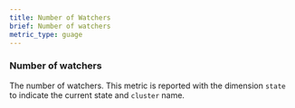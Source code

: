 ```yaml
---
title: Number of Watchers
brief: Number of watchers
metric_type: guage
---
```

### Number of watchers
The number of watchers. This metric is reported with the dimension `state` to indicate the current state and `cluster` name.
